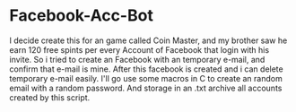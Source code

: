 # Facebook-Acc-Bot
I decide create this for an game called Coin Master, and my brother saw he earn 120 free spints per every Account of Facebook that login with his invite.
So i tried to create an Facebook with an temporary e-mail, and confirm that e-mail is mine. After this facebook is created and i can delete temporary e-mail easily.
I'll go use some macros in C to create an random email with a random password. And storage in an .txt archive all accounts created by this script.
